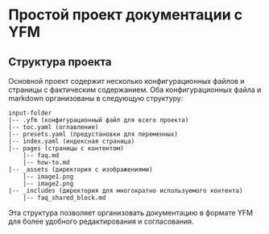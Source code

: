 # Простой проект документации с YFM

## Структура проекта
Основной проект содержит несколько конфигурационных файлов и страницы с фактическим содержанием. Оба конфигурационных файла и markdown организованы в следующую структуру:

```
input-folder
|-- .yfm (конфигурационный файл для всего проекта)
|-- toc.yaml (оглавление)
|-- presets.yaml (предустановки для переменных)
|-- index.yaml (индексная страница)
|-- pages (страницы с контентом)
    |-- faq.md
    |-- how-to.md
|-- _assets (директория с изображениями)
    |-- image1.png
    |-- image2.png
|-- _includes (директория для многократно используемого контента)
    |-- faq_shared_block.md
```

Эта структура позволяет организовать документацию в формате YFM для более удобного редактирования и согласования.